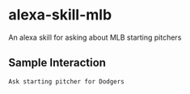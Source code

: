 # alexa-skill-mlb
An alexa skill for asking about MLB starting pitchers

## Sample Interaction
```Ask starting pitcher for Dodgers```
